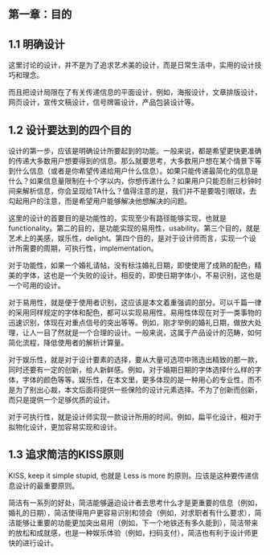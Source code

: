 ## 第一章：目的

## 1.1 明确设计

这里讨论的设计，并不是为了追求艺术美的设计，而是日常生活中，实用的设计技巧和理念。

而且把设计局限在了有关传递信息的平面设计，例如，海报设计，文章排版设计，网页设计，宣传文稿设计，信号牌匾设计，产品包装设计等。

## 1.2 设计要达到的四个目的

设计的第一步，应该是明确设计所要起到的功能。一般来说，都是希望更快更准确的传递大多数用户想要得到的信息。那么就要思考，大多数用户想在某个情景下等到什么信息（或者是你希望传递给用户什么信息）。如果只能传递最简化的信息是什么？如果信息量限制在十个字以内，你想传递什么？如果用户只能忍耐三秒钟时间来解析信息，你会呈现给TA什么？值得注意的是，我们并不是要吸引眼球，去勾起用户的注意，而是希望用户能够解决他想解决的问题。

这里的设计的首要目的是功能性的，实现至少有路径能够实现，也就是functionality。第二的目的，是功能实现的易用性，usability。第三个目的，就是艺术上的美感，娱乐性，delight。第四个目的，是对于设计师而言，实现一个设计所需要的周期，可执行性，implementation。

对于功能性，如果一个婚礼请帖，没有标注婚礼日期，即使使用了成熟的配色，精美的字体，这也是一个失败的设计。相反的，即使日期字体小，不易识别，这也是一个可用的设计。

对于易用性，就是便于使用者识别，这应该是本文着重强调的部分。可以千篇一律的采用同样规定的字体和配色，都可以实现易用性。易用性体现在对于一类事物的迅速识别，体现在对重点信号的突出等等。例如，刚才举例的婚礼日期，做放大处理，让人一目了然就是一个合理的设计。一般来说，这属于产品设计的范畴，如何简化流程，降低使用者的解析计算量。

对于娱乐性，就是对于设计要素的选择，要从大量可选项中筛选出精致的那一款，同时还要有一定的创新，给人新鲜感。例如，对于婚期日期的字体选择什么样的字体，字体的颜色等等。娱乐性，在本文里，更多体现的是一种用心的专业性，而不是为了别出心裁，本文后面将提供一些保险的设计元素选择。不为了创新而创新，而只是提供一个足够优质的设计。

对于可执行性，就是设计师实现一款设计所用的时间。例如，扁平化设计，相对于拟物化设计，更加容易实现和设计。

## 1.3 追求简洁的KISS原则

KISS, keep it simple stupid, 也就是 Less is more 的原则。应该是这种要传递信息设计的最重要原则。

简洁有一系列的好处，简洁能够逼迫设计者去思考什么才是更重要的信息（例如，婚礼的日期），简洁使得用户更容易识别和领会（例如，对求职者有什么要求），简洁能够让重要的功能更加突出易用（例如，下一个地铁还有多久能到），简洁带来的放松和成就感，也是一种娱乐体验（例如，扫码支付），简洁也有利于设计师更快的进行设计。
